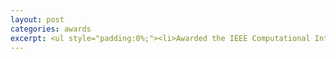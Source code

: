 ```yaml
---
layout: post
categories: awards
excerpt: <ul style="padding:0%;"><li>Awarded the IEEE Computational Intelligence Society travel grant for paper presentation at IJCNN, which was organised as part of the <a href="https://wcci2020.org/">IEEE World Congress on Computational Intelligence</a>. (2020)</li><br><li>Received full-funding for pursuing a bachelor thesis at DFKI through the research grant from German Federal Ministry of Economic Affairs and Energy under the project <a href="https://www.dfki.de/en/web/research/projects-and-publications/projects-overview/projekt/ki-absicherung/">KI-Absicherung</a>. (2020)</li><br><li>Awarded the Institute Merit Scholarship for being amongst the top 2% of students based on academic excellence. (2020)</li><br><li> Awarded the Institute facilitation scholarship for paper presentation at ICISDM. (2019)</li><br><li> Received an outstanding academic performance certificate from the Central Board of Secondary Education for being amongst the top 0.1% of successful candidates in Computer Science and English. (2016)</li></ul> 
---
```

